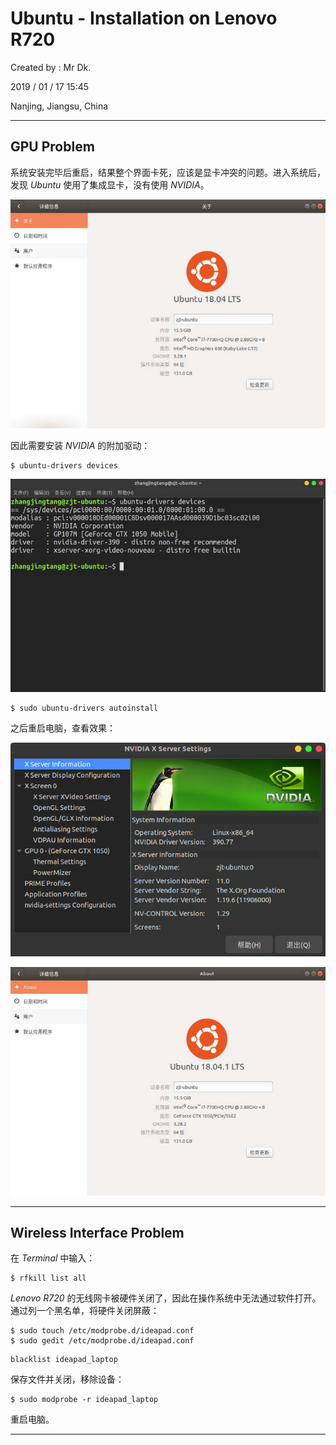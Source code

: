 # Ubuntu - Installation on Lenovo R720

Created by : Mr Dk.

2019 / 01 / 17 15:45

Nanjing, Jiangsu, China

---

## GPU Problem

系统安装完毕后重启，结果整个界面卡死，应该是显卡冲突的问题。进入系统后，发现 *Ubuntu* 使用了集成显卡，没有使用 *NVIDIA*。

![ubuntu-without-nvidia](../img/ubuntu-without-nvidia.png)

因此需要安装 *NVIDIA* 的附加驱动：

```console
$ ubuntu-drivers devices
```

![ubuntu-drivers-devices](../img/ubuntu-drivers-devices.png)

```console
$ sudo ubuntu-drivers autoinstall
```

之后重启电脑，查看效果：

![ubuntu-nvidia](../img/ubuntu-nvidia.png)

![ubuntu-with-nvidia](../img/ubuntu-with-nvidia.png)

---

## Wireless Interface Problem

在 *Terminal* 中输入：

```console
$ rfkill list all
```

*Lenovo R720* 的无线网卡被硬件关闭了，因此在操作系统中无法通过软件打开。通过列一个黑名单，将硬件关闭屏蔽：

```console
$ sudo touch /etc/modprobe.d/ideapad.conf
$ sudo gedit /etc/modprobe.d/ideapad.conf 
```

```
blacklist ideapad_laptop
```

保存文件并关闭，移除设备：

```console
$ sudo modprobe -r ideapad_laptop 
```

重启电脑。

---

